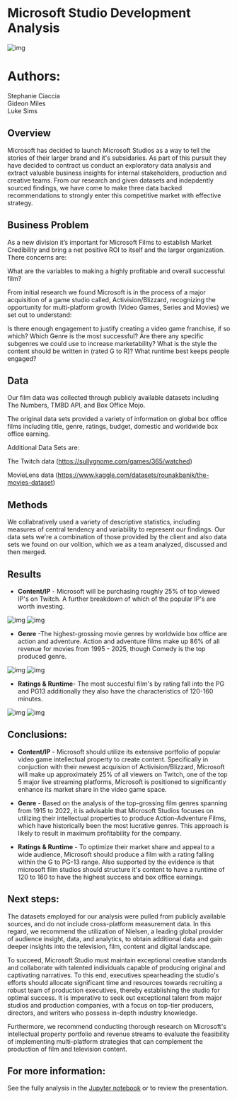 # Microsoft Studio Development Analysis

![img](https://www.inf1ntech.com/wp-content/uploads/2022/12/Microsoft-Activision-Blizzard.png)

# Authors: 

Stephanie Ciaccia
<br>
Gideon Miles
<br>
Luke Sims
<br>
## Overview

Microsoft has decided to launch Microsoft Studios as a way to tell the stories of their larger brand and it's subsidaries. As part of this pursuit they have decided to contract us conduct an exploratory data analysis and extract valuable business insights for internal stakeholders, production and creative teams. From our research and given datasets and indepdently sourced findings, we have come to make three data backed recommendations to strongly enter this competitive market with effective strategy.

## Business Problem

As a new division it’s important for Microsoft Films to establish Market Credibility and bring a net positive ROI to itself and the larger organization. There concerns are: 

What are the variables to making a highly profitable and overall successful film? 

From initial research we found Microsoft is in the process of a major acquisition of a game studio called, Activision/Blizzard, recognizing the opportunity for multi-platform growth (Video Games, Series and Movies) we set out to understand: 

Is there enough engagement to justify creating a video game franchise, if so which? 
Which Genre is the most successful? Are there any specific subgenres we could use to increase marketability?
What is the style the content should be written in (rated G to R)? What runtime best keeps people engaged? 

## Data

Our film data was collected through publicly available datasets including The Numbers, TMBD API, and Box Office Mojo.

The original data sets provided a variety of information on global box office films including title, genre, ratings, budget, domestic and worldwide box office earning. 

Additional Data Sets are: 

The Twitch data (https://sullygnome.com/games/365/watched)

MovieLens data (https://www.kaggle.com/datasets/rounakbanik/the-movies-dataset)

## Methods

We collabratively used a variety of descriptive statistics, including measures of central tendency and variability to represent our findings. 
Our data sets we're a combination of those provided by the client and also data sets we found on our volition, which we as a team analyzed, discussed and then merged. 

## Results

- **Content/IP** - Microsoft will be purchasing roughly 25% of top viewed IP's on Twitch. A further breakdown of which of the popular IP's are worth investing. 

![img](/images/EachIP.png)
![img](/images/viewershipbreakdown.png)


- **Genre** -The highest-grossing movie genres by worldwide box office are action and adventure. Action and adventure films make up 86% of all revenue for movies from 1995 - 2025, though Comedy is the top produced genre. 

![img](./images/box_office_revenue_share.png)
![img](./images/box_office_genre_market_share.png)

- **Ratings & Runtime**- The most succesful film's by rating fall into the PG and PG13 additionally they also have the characteristics of 120-160 minutes. 

![img](./images/BoxvsRuntime.png)
![img](./images/BoxOfficeSuccessvsRuntime.png)

## Conclusions:


- **Content/IP** - Microsoft should utilize its extensive portfolio of popular video game intellectual property to create content. Specifically in conjuction with their newest acquision of Activision/Blizzard, Microsoft will make up approximately 25% of all viewers on Twitch, one of the top 5 major live streaming platforms, Microsoft is positioned to significantly enhance its market share in the video game space.

- **Genre** - Based on the analysis of the top-grossing film genres spanning from 1915 to 2022, it is advisable that Microsoft Studios focuses on utilizing their intellectual properties to produce Action-Adventure Films, which have historically been the most lucrative genres. This approach is likely to result in maximum profitability for the company.

- **Ratings & Runtime** - To optimize their market share and appeal to a wide audience, Microsoft should produce a film with a rating falling within the G to PG-13 range. Also supported by the evidence is that microsoft film studios should structure it's content to have a runtime of 120 to 160 to have the highest success and box office earnings. 



## Next steps:

The datasets employed for our analysis were pulled from publicly available sources, and do not include cross-platform measurement data. In this regard, we recommend the utilization of Nielsen, a leading global provider of audience insight, data, and analytics, to obtain additional data and gain deeper insights into the television, film, content and digital landscape. 

To succeed, Microsoft Studio must maintain exceptional creative standards and collaborate with talented individuals capable of producing original and captivating narratives. To this end, executives spearheading the studio's efforts should allocate significant time and resources towards recruiting a robust team of production executives, thereby establishing the studio for optimal success. It is imperative to seek out exceptional talent from major studios and production companies, with a focus on top-tier producers, directors, and writers who possess in-depth industry knowledge.

Furthermore, we recommend conducting thorough research on Microsoft's intellectual property portfolio and revenue streams to evaluate the feasibility of implementing multi-platform strategies that can complement the production of film and television content.


## For more information:

See the fully analysis in the [Jupyter notebook](https://github.com/stephcia/Microsoft_Film_Project) or to review the presentation.



